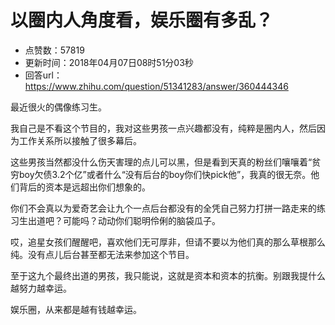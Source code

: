# 以圈内人角度看，娱乐圈有多乱？
- 点赞数：57819
- 更新时间：2018年04月07日08时51分03秒
- 回答url：https://www.zhihu.com/question/51341283/answer/360444346
<body>
 <p data-pid="xpe2K-iQ">最近很火的偶像练习生。</p>
 <p data-pid="zVDL3-oD">我自己是不看这个节目的，我对这些男孩一点兴趣都没有，纯粹是圈内人，然后因为工作关系所以接触了很多幕后。</p>
 <p data-pid="r7jYPbRD">这些男孩当然都没什么伤天害理的点儿可以黑，但是看到天真的粉丝们嚷嚷着“贫穷boy欠债3.2个亿”或者什么“没有后台的boy你们快pick他”，我真的很无奈。他们背后的资本是远超出你们想象的。</p>
 <p data-pid="ZLb5wgkE">你们不会真以为爱奇艺会让九个一点后台都没有的全凭自己努力打拼一路走来的练习生出道吧？可能吗？动动你们聪明伶俐的脑袋瓜子。</p>
 <p data-pid="EuuTnCUj">哎，追星女孩们醒醒吧，喜欢他们无可厚非，但请不要以为他们真的那么草根那么纯。没有点儿后台甚至都无法来参加这个节目。</p>
 <p data-pid="_oTozb42">至于这九个最终出道的男孩，我只能说，这就是资本和资本的抗衡。别跟我提什么越努力越幸运。</p>
 <p data-pid="B3G5uhPp">娱乐圈，从来都是越有钱越幸运。</p>
</body>